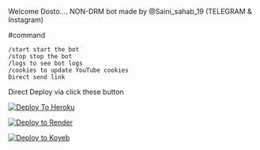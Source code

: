 Welcome Dosto....
NON-DRM bot made by @Saini_sahab_19 (TELEGRAM & Instagram)

#command
```
/start start the bot
/stop stop the bot
/logs to see bot logs
/cookies to update YouTube cookies
Direct send link
```
Direct Deploy via click these button 

[![Deploy To Heroku](https://www.herokucdn.com/deploy/button.svg)](https://heroku.com/deploy?template=https://github.com/saini19028/Sainitxt19)

[![Deploy to Render](https://render.com/images/deploy-to-render-button.svg)](https://render.com/deploy?repo=https://github.com/saini19028/Sainitxt19)

[![Deploy to Koyeb](https://www.koyeb.com/static/images/deploy/button.svg)](https://app.koyeb.com/deploy?name=saini-txt-direct&repository=nikhilsaini098%2FSaini-txt-direct&branch=main&instance_type=free&instances_min=0)
